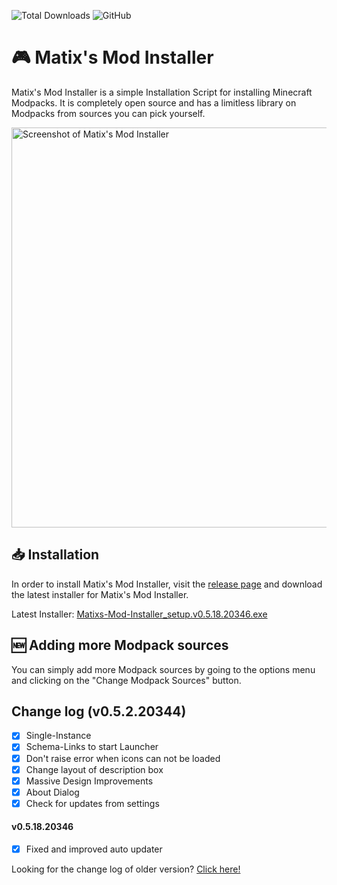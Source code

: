 ![Total Downloads](https://img.shields.io/github/downloads/Matix-Media/Matixs-Mod-Installer/total?color=%233498db&style=for-the-badge)
![GitHub](https://img.shields.io/github/license/Matix-Media/Matixs-Mod-Installer?color=%233498DB&style=for-the-badge)


# 🎮 Matix's Mod Installer

Matix's Mod Installer is a simple Installation Script for installing Minecraft Modpacks. It is completely open source and has a limitless library on Modpacks from sources you can pick yourself.

<img src="https://imgur.com/JUBhbKy.jpg" alt="Screenshot of Matix's Mod Installer" width="640">

## 📥 Installation
In order to install Matix's Mod Installer, visit the [release page](https://github.com/Matix-Media/Matixs-Mod-Installer/releases/latest) and download the latest installer for Matix's Mod Installer.

Latest Installer: [Matixs-Mod-Installer_setup.v0.5.18.20346.exe](https://github.com/Matix-Media/Matixs-Mod-Installer/releases/download/v0.5.18.20346/Matixs-Mod-Installer_setup.v0.5.18.20346.exe)

## 🆕 Adding more Modpack sources
You can simply add more Modpack sources by going to the options menu and clicking on the "Change Modpack Sources" button.

## Change log (v0.5.2.20344)
- [X] Single-Instance
- [X] Schema-Links to start Launcher
- [X] Don't raise error when icons can not be loaded
- [X] Change layout of description box
- [X] Massive Design Improvements
- [X] About Dialog
- [X] Check for updates from settings

#### v0.5.18.20346
- [x] Fixed and improved auto updater


Looking for the change log of older version? [Click here!](changelog.md)
